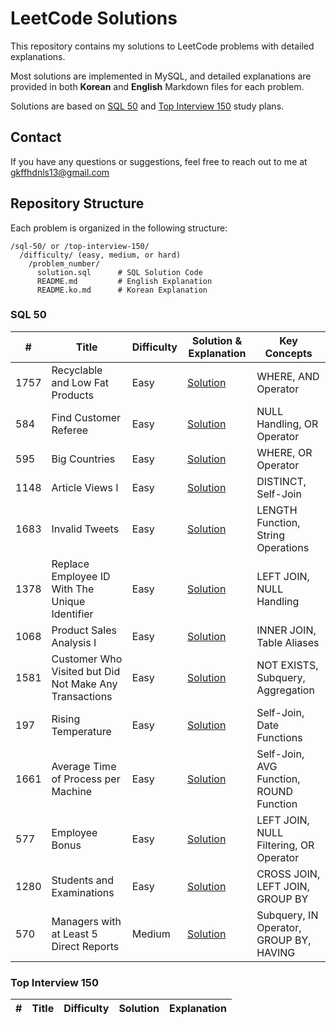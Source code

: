# LeetCode Solutions

This repository contains my solutions to LeetCode problems with detailed explanations.

Most solutions are implemented in MySQL, and detailed explanations are provided in both **Korean** and **English** Markdown files for each problem.

Solutions are based on [SQL 50](https://leetcode.com/studyplan/top-sql-50/) and [Top Interview 150](https://leetcode.com/studyplan/top-interview-150/) study plans.

## Contact

If you have any questions or suggestions, feel free to reach out to me at gkffhdnls13@gmail.com

## Repository Structure

Each problem is organized in the following structure:

```
/sql-50/ or /top-interview-150/
  /difficulty/ (easy, medium, or hard)
    /problem_number/
      solution.sql      # SQL Solution Code
      README.md         # English Explanation
      README.ko.md      # Korean Explanation
```

### SQL 50

| #    | Title                                                  | Difficulty | Solution & Explanation          | Key Concepts                            |
| ---- | ------------------------------------------------------ | ---------- | ------------------------------- | --------------------------------------- |
| 1757 | Recyclable and Low Fat Products                        | Easy       | [Solution](./sql-50/eazy/1757/) | WHERE, AND Operator                     |
| 584  | Find Customer Referee                                  | Easy       | [Solution](./sql-50/easy/584/)  | NULL Handling, OR Operator              |
| 595  | Big Countries                                          | Easy       | [Solution](./sql-50/easy/595/)  | WHERE, OR Operator                      |
| 1148 | Article Views I                                        | Easy       | [Solution](./sql-50/eazy/1148/) | DISTINCT, Self-Join                     |
| 1683 | Invalid Tweets                                         | Easy       | [Solution](./sql-50/eazy/1683/) | LENGTH Function, String Operations      |
| 1378 | Replace Employee ID With The Unique Identifier         | Easy       | [Solution](./sql-50/eazy/1378/) | LEFT JOIN, NULL Handling                |
| 1068 | Product Sales Analysis I                               | Easy       | [Solution](./sql-50/eazy/1068/) | INNER JOIN, Table Aliases               |
| 1581 | Customer Who Visited but Did Not Make Any Transactions | Easy       | [Solution](./sql-50/easy/1581/) | NOT EXISTS, Subquery, Aggregation       |
| 197  | Rising Temperature                                     | Easy       | [Solution](./sql-50/easy/197/)  | Self-Join, Date Functions               |
| 1661 | Average Time of Process per Machine                    | Easy       | [Solution](./sql-50/eazy/1661/) | Self-Join, AVG Function, ROUND Function |
| 577  | Employee Bonus                                         | Easy       | [Solution](./sql-50/eazy/577/)  | LEFT JOIN, NULL Filtering, OR Operator  |
| 1280 | Students and Examinations                              | Easy       | [Solution](./sql-50/eazy/1280/) | CROSS JOIN, LEFT JOIN, GROUP BY         |
| 570  | Managers with at Least 5 Direct Reports                | Medium     | [Solution](./sql-50/eazy/570/)  | Subquery, IN Operator, GROUP BY, HAVING |

### Top Interview 150

| #   | Title | Difficulty | Solution | Explanation |
| --- | ----- | ---------- | -------- | ----------- |
